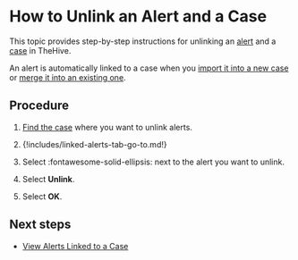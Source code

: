 # How to Unlink an Alert and a Case

This topic provides step-by-step instructions for unlinking an [alert](about-alerts.md) and a [case](../cases/about-cases.md) in TheHive.

An alert is automatically linked to a case when you [import it into a new case](../create-a-new-case.md#create-a-case-from-an-alert) or [merge it into an existing one](../../alerts/merge-an-alert-into-an-existing-case.md).

<h2>Procedure</h2>

1. [Find the case](./search-for-cases/find-a-case.md) where you want to unlink alerts.

2. {!includes/linked-alerts-tab-go-to.md!}

3. Select :fontawesome-solid-ellipsis: next to the alert you want to unlink.

4. Select **Unlink**.

5. Select **OK**.

<h2>Next steps</h2>

* [View Alerts Linked to a Case](../cases/view-alerts-linked-to-a-case.md)